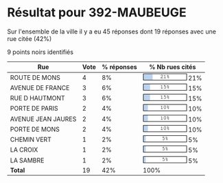 # Résultat pour 392-MAUBEUGE

Sur l'ensemble de la ville il y a eu 45 réponses dont 19 réponses avec une rue citée (42%)

9 points noirs identifiés

| Rue | Vote | % réponses | % Nb rues cités|
|-----|------|------------|----------------|
| ROUTE DE MONS | 4 | 8% | <img src="../../img/bar_21.gif" />&nbsp;21%|
| AVENUE DE FRANCE | 3 | 6% | <img src="../../img/bar_15.gif" />&nbsp;15%|
| RUE D HAUTMONT | 3 | 6% | <img src="../../img/bar_15.gif" />&nbsp;15%|
| PORTE DE PARIS | 2 | 4% | <img src="../../img/bar_10.gif" />&nbsp;10%|
| AVENUE JEAN JAURES | 2 | 4% | <img src="../../img/bar_10.gif" />&nbsp;10%|
| PORTE DE MONS | 2 | 4% | <img src="../../img/bar_10.gif" />&nbsp;10%|
| CHEMIN VERT | 1 | 2% | <img src="../../img/bar_5.gif" />&nbsp;5%|
| LA CROIX | 1 | 2% | <img src="../../img/bar_5.gif" />&nbsp;5%|
| LA SAMBRE | 1 | 2% | <img src="../../img/bar_5.gif" />&nbsp;5%|
| **Total** | 19 | 42% | 100%|
